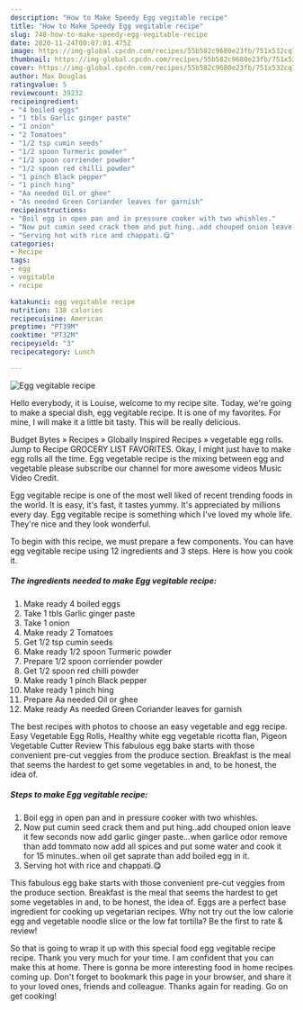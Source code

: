 ```yaml
---
description: "How to Make Speedy Egg vegitable recipe"
title: "How to Make Speedy Egg vegitable recipe"
slug: 748-how-to-make-speedy-egg-vegitable-recipe
date: 2020-11-24T00:07:01.475Z
image: https://img-global.cpcdn.com/recipes/55b582c9680e23fb/751x532cq70/egg-vegitable-recipe-recipe-main-photo.jpg
thumbnail: https://img-global.cpcdn.com/recipes/55b582c9680e23fb/751x532cq70/egg-vegitable-recipe-recipe-main-photo.jpg
cover: https://img-global.cpcdn.com/recipes/55b582c9680e23fb/751x532cq70/egg-vegitable-recipe-recipe-main-photo.jpg
author: Max Douglas
ratingvalue: 5
reviewcount: 39232
recipeingredient:
- "4 boiled eggs"
- "1 tbls Garlic ginger paste"
- "1 onion"
- "2 Tomatoes"
- "1/2 tsp cumin seeds"
- "1/2 spoon Turmeric powder"
- "1/2 spoon corriender powder"
- "1/2 spoon red chilli powder"
- "1 pinch Black pepper"
- "1 pinch hing"
- "Aa needed Oil or ghee"
- "As needed Green Coriander leaves for garnish"
recipeinstructions:
- "Boil egg in open pan and in pressure cooker with two whishles."
- "Now put cumin seed crack them and put hing..add chouped onion leave it few seconds now add garlic ginger paste...when garlice odor remove than add tommato now add all spices and put some water and cook it for 15 minutes..when oil get saprate than add boiled egg in it."
- "Serving hot with rice and chappati.😋"
categories:
- Recipe
tags:
- egg
- vegitable
- recipe

katakunci: egg vegitable recipe 
nutrition: 138 calories
recipecuisine: American
preptime: "PT39M"
cooktime: "PT32M"
recipeyield: "3"
recipecategory: Lunch

---
```



![Egg vegitable recipe](https://img-global.cpcdn.com/recipes/55b582c9680e23fb/751x532cq70/egg-vegitable-recipe-recipe-main-photo.jpg)

Hello everybody, it is Louise, welcome to my recipe site. Today, we're going to make a special dish, egg vegitable recipe. It is one of my favorites. For mine, I will make it a little bit tasty. This will be really delicious.

Budget Bytes » Recipes » Globally Inspired Recipes » vegetable egg rolls. Jump to Recipe GROCERY LIST FAVORITES. Okay, I might just have to make egg rolls all the time. Egg vegetable recipe is the mixing between egg and vegetable please subscribe our channel for more awesome videos Music Video Credit.

Egg vegitable recipe is one of the most well liked of recent trending foods in the world. It is easy, it's fast, it tastes yummy. It's appreciated by millions every day. Egg vegitable recipe is something which I've loved my whole life. They're nice and they look wonderful.


To begin with this recipe, we must prepare a few components. You can have egg vegitable recipe using 12 ingredients and 3 steps. Here is how you cook it.

<!--inarticleads1-->

##### The ingredients needed to make Egg vegitable recipe:

1. Make ready 4 boiled eggs
1. Take 1 tbls Garlic ginger paste
1. Take 1 onion
1. Make ready 2 Tomatoes
1. Get 1/2 tsp cumin seeds
1. Make ready 1/2 spoon Turmeric powder
1. Prepare 1/2 spoon corriender powder
1. Get 1/2 spoon red chilli powder
1. Make ready 1 pinch Black pepper
1. Make ready 1 pinch hing
1. Prepare Aa needed Oil or ghee
1. Make ready As needed Green Coriander leaves for garnish


The best recipes with photos to choose an easy vegetable and egg recipe. Easy Vegetable Egg Rolls, Healthy white egg vegetable ricotta flan, Pigeon Vegetable Cutter Review This fabulous egg bake starts with those convenient pre-cut veggies from the produce section. Breakfast is the meal that seems the hardest to get some vegetables in and, to be honest, the idea of. 

<!--inarticleads2-->

##### Steps to make Egg vegitable recipe:

1. Boil egg in open pan and in pressure cooker with two whishles.
1. Now put cumin seed crack them and put hing..add chouped onion leave it few seconds now add garlic ginger paste...when garlice odor remove than add tommato now add all spices and put some water and cook it for 15 minutes..when oil get saprate than add boiled egg in it.
1. Serving hot with rice and chappati.😋


This fabulous egg bake starts with those convenient pre-cut veggies from the produce section. Breakfast is the meal that seems the hardest to get some vegetables in and, to be honest, the idea of. Eggs are a perfect base ingredient for cooking up vegetarian recipes. Why not try out the low calorie egg and vegetable noodle slice or the low fat tortilla? Be the first to rate &amp; review! 

So that is going to wrap it up with this special food egg vegitable recipe recipe. Thank you very much for your time. I am confident that you can make this at home. There is gonna be more interesting food in home recipes coming up. Don't forget to bookmark this page in your browser, and share it to your loved ones, friends and colleague. Thanks again for reading. Go on get cooking!
